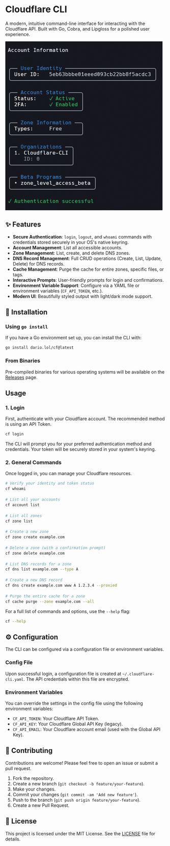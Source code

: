 # Cloudflare CLI

A modern, intuitive command-line interface for interacting with the Cloudflare API. Built with Go, Cobra, and Lipgloss for a polished user experience.

![Screenshot of cf whoami command](https://github.com/dajooo/cloudflare-cli/blob/main/assets/whoami.png)

## ✨ Features

-   **Secure Authentication**: `login`, `logout`, and `whoami` commands with credentials stored securely in your OS's native keyring.
-   **Account Management**: List all accessible accounts.
-   **Zone Management**: List, create, and delete DNS zones.
-   **DNS Record Management**: Full CRUD operations (Create, List, Update, Delete) for DNS records.
-   **Cache Management**: Purge the cache for entire zones, specific files, or tags.
-   **Interactive Prompts**: User-friendly prompts for login and confirmations.
-   **Environment Variable Support**: Configure via a YAML file or environment variables (`CF_API_TOKEN`, etc.).
-   **Modern UI**: Beautifully styled output with light/dark mode support.

## 🚀 Installation

### Using `go install`

If you have a Go environment set up, you can install the CLI with:

```sh
go install dario.lol/cf@latest
````

### From Binaries

Pre-compiled binaries for various operating systems will be available on the [Releases](https://www.google.com/search?q=https://github.com/dajooo/cloudflare-cli/releases) page.

## Usage

### 1\. Login

First, authenticate with your Cloudflare account. The recommended method is using an API Token.

```sh
cf login
```

The CLI will prompt you for your preferred authentication method and credentials. Your token will be securely stored in your system's keyring.

### 2\. General Commands

Once logged in, you can manage your Cloudflare resources.

```sh
# Verify your identity and token status
cf whoami

# List all your accounts
cf account list

# List all zones
cf zone list

# Create a new zone
cf zone create example.com

# Delete a zone (with a confirmation prompt)
cf zone delete example.com

# List DNS records for a zone
cf dns list example.com --type A

# Create a new DNS record
cf dns create example.com www A 1.2.3.4 --proxied

# Purge the entire cache for a zone
cf cache purge --zone example.com --all
```

For a full list of commands and options, use the `--help` flag:

```sh
cf --help
```

## ⚙️ Configuration

The CLI can be configured via a configuration file or environment variables.

### Config File

Upon successful login, a configuration file is created at `~/.cloudflare-cli.yaml`. The API credentials within this file are encrypted.

### Environment Variables

You can override the settings in the config file using the following environment variables:

- `CF_API_TOKEN`: Your Cloudflare API Token.
- `CF_API_KEY`: Your Cloudflare Global API Key (legacy).
- `CF_API_EMAIL`: Your Cloudflare account email (used with the Global API Key).

## 🤝 Contributing

Contributions are welcome\! Please feel free to open an issue or submit a pull request.

1.  Fork the repository.
2.  Create a new branch (`git checkout -b feature/your-feature`).
3.  Make your changes.
4.  Commit your changes (`git commit -am 'Add new feature'`).
5.  Push to the branch (`git push origin feature/your-feature`).
6.  Create a new Pull Request.

## 📄 License

This project is licensed under the MIT License. See the [LICENSE](https://www.google.com/search?q=LICENSE) file for details.

```
